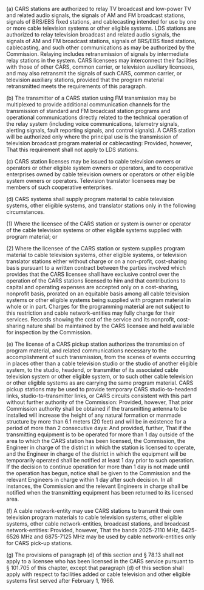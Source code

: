 (a) CARS stations are authorized to relay TV broadcast and low-power TV and related audio signals, the signals of AM and FM broadcast stations, signals of BRS/EBS fixed stations, and cablecasting intended for use by one or more cable television systems or other eligible systems. LDS stations are authorized to relay television broadcast and related audio signals, the signals of AM and FM broadcast stations, signals of BRS/EBS fixed stations, cablecasting, and such other communications as may be authorized by the Commission. Relaying includes retransmission of signals by intermediate relay stations in the system. CARS licensees may interconnect their facilities with those of other CARS, common carrier, or television auxiliary licensees, and may also retransmit the signals of such CARS, common carrier, or television auxiliary stations, provided that the program material retransmitted meets the requirements of this paragraph.

(b) The transmitter of a CARS station using FM transmission may be multiplexed to provide additional communication channels for the transmission of standard and FM broadcast station programs and operational communications directly related to the technical operation of the relay system (including voice communications, telemetry signals, alerting signals, fault reporting signals, and control signals). A CARS station will be authorized only where the principal use is the transmission of television broadcast program material or cablecasting: Provided, however, That this requirement shall not apply to LDS stations.

(c) CARS station licenses may be issued to cable television owners or operators or other eligible system owners or operators, and to cooperative enterprises owned by cable television owners or operators or other eligible system owners or operators. Television translator licensees may be members of such cooperative enterprises.
              

(d) CARS systems shall supply program material to cable television systems, other eligible systems, and translator stations only in the following circumstances.

(1) Where the licensee of the CARS station or system is owner or operator of the cable television systems or other eligible systems supplied with program material; or

(2) Where the licensee of the CARS station or system supplies program material to cable television systems, other eligible systems, or television translator stations either without charge or on a non-profit, cost-sharing basis pursuant to a written contract between the parties involved which provides that the CARS licensee shall have exclusive control over the operation of the CARS stations licensed to him and that contributions to capital and operating expenses are accepted only on a cost-sharing, nonprofit basis, prorated on an equitable basis among all cable television systems or other eligible systems being supplied with program material in whole or in part. Charges for the programming material are not subject to this restriction and cable network-entities may fully charge for their services. Records showing the cost of the service and its nonprofit, cost-sharing nature shall be maintained by the CARS licensee and held available for inspection by the Commission.

(e) The license of a CARS pickup station authorizes the transmission of program material, and related communications necessary to the accomplishment of such transmission, from the scenes of events occurring in places other than a cable television studio or the studio of another eligible system, to the studio, headend, or transmitter of its associated cable television system or other eligible system, or to such other cable television or other eligible systems as are carrying the same program material. CARS pickup stations may be used to provide temporary CARS studio-to-headend links, studio-to-transmitter links, or CARS circuits consistent with this part without further authority of the Commission: Provided, however, That prior Commission authority shall be obtained if the transmitting antenna to be installed will increase the height of any natural formation or manmade structure by more than 6.1 meters (20 feet) and will be in existence for a period of more than 2 consecutive days: And provided, further, That if the transmitting equipment is to be operated for more than 1 day outside of the area to which the CARS station has been licensed, the Commission, the Engineer in charge of the district in which the station is licensed to operate, and the Engineer in charge of the district in which the equipment will be temporarily operated shall be notified at least 1 day prior to such operation. If the decision to continue operation for more than 1 day is not made until the operation has begun, notice shall be given to the Commission and the relevant Engineers in charge within 1 day after such decision. In all instances, the Commission and the relevant Engineers in charge shall be notified when the transmitting equipment has been returned to its licensed area.

(f) A cable network-entity may use CARS stations to transmit their own television program materials to cable television systems, other eligible systems, other cable network-entities, broadcast stations, and broadcast network-entities: Provided, however, That the bands 2025-2110 MHz, 6425-6526 MHz and 6875-7125 MHz may be used by cable network-entities only for CARS pick-up stations.

(g) The provisions of paragraph (d) of this section and § 78.13 shall not apply to a licensee who has been licensed in the CARS service pursuant to § 101.705 of this chapter, except that paragraph (d) of this section shall apply with respect to facilities added or cable television and other eligible systems first served after February 1, 1966.

